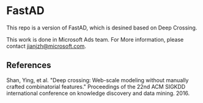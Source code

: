 # FastAD

This repo is a version of FastAD, which is desined based on Deep Crossing.

This work is done in Microsoft Ads team. For More information, please contact jianjzh@microsoft.com.

## References

Shan, Ying, et al. "Deep crossing: Web-scale modeling without manually crafted combinatorial features." Proceedings of the 22nd ACM SIGKDD international conference on knowledge discovery and data mining. 2016.
